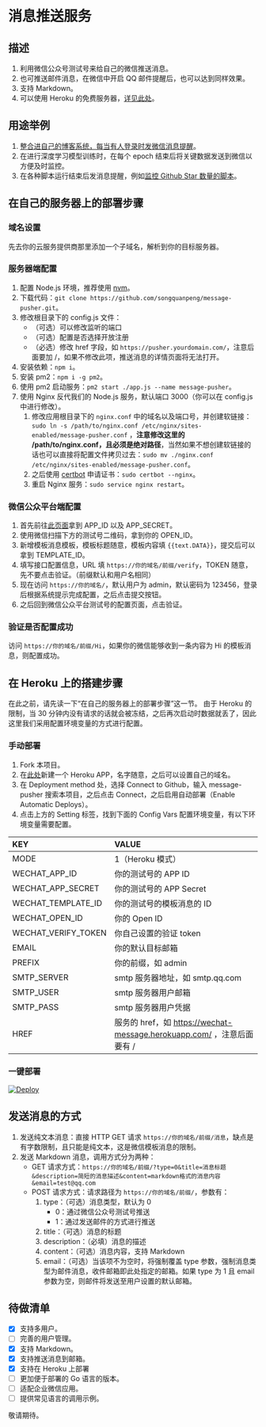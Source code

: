 # 消息推送服务
## 描述
1. 利用微信公众号测试号来给自己的微信推送消息。
2. 也可推送邮件消息，在微信中开启 QQ 邮件提醒后，也可以达到同样效果。
3. 支持 Markdown。
4. 可以使用 Heroku 的免费服务器，[详见此处](#在-Heroku-上的搭建步骤)。

## 用途举例
1. [整合进自己的博客系统，每当有人登录时发微信消息提醒](https://github.com/songquanpeng/blog/blob/486d63e96ef7906a6c767653a20ec2d3278e9a4a/routes/user.js#L27)。
2. 在进行深度学习模型训练时，在每个 epoch 结束后将关键数据发送到微信以方便及时监控。
3. 在各种脚本运行结束后发消息提醒，例如[监控 Github Star 数量的脚本](https://github.com/songquanpeng/scripts/blob/main/star_watcher.py)。

## 在自己的服务器上的部署步骤
### 域名设置
先去你的云服务提供商那里添加一个子域名，解析到你的目标服务器。

### 服务器端配置
1. 配置 Node.js 环境，推荐使用 [nvm](https://github.com/nvm-sh/nvm)。
2. 下载代码：`git clone https://github.com/songquanpeng/message-pusher.git`。
3. 修改根目录下的 config.js 文件：
    + （可选）可以修改监听的端口
    + （可选）配置是否选择开放注册
    + （必选）修改 href 字段，如 `https://pusher.yourdomain.com/`，注意后面要加 /，如果不修改此项，推送消息的详情页面将无法打开。
4. 安装依赖：`npm i`。
5. 安装 pm2：`npm i -g pm2`。
6. 使用 pm2 启动服务：`pm2 start ./app.js --name message-pusher`。
7. 使用 Nginx 反代我们的 Node.js 服务，默认端口 3000（你可以在 config.js 中进行修改）。
    1. 修改应用根目录下的 `nginx.conf` 中的域名以及端口号，并创建软链接：`sudo ln -s /path/to/nginx.conf /etc/nginx/sites-enabled/message-pusher.conf` ，**注意修改这里的 /path/to/nginx.conf，且必须是绝对路径**，当然如果不想创建软链接的话也可以直接将配置文件拷贝过去：`sudo mv ./nginx.conf /etc/nginx/sites-enabled/message-pusher.conf`。
    2. 之后使用 [certbot](https://certbot.eff.org/lets-encrypt/ubuntuxenial-nginx) 申请证书：`sudo certbot --nginx`。
    3. 重启 Nginx 服务：`sudo service nginx restart`。

### 微信公众平台端配置
1. 首先前往[此页面](https://mp.weixin.qq.com/debug/cgi-bin/sandboxinfo?action=showinfo&t=sandbox/index)拿到 APP_ID 以及 APP_SECRET。
2. 使用微信扫描下方的测试号二维码，拿到你的 OPEN_ID。
3. 新增模板消息模板，模板标题随意，模板内容填 `{{text.DATA}}`，提交后可以拿到 TEMPLATE_ID。
4. 填写接口配置信息，URL 填 `https://你的域名/前缀/verify`，TOKEN 随意，先不要点击验证。（前缀默认和用户名相同）
5. 现在访问 `https://你的域名/`，默认用户为 admin，默认密码为 123456，登录后根据系统提示完成配置，之后点击提交按钮。
6. 之后回到微信公众平台测试号的配置页面，点击验证。

### 验证是否配置成功
访问 `https://你的域名/前缀/Hi`，如果你的微信能够收到一条内容为 Hi 的模板消息，则配置成功。

## 在 Heroku 上的搭建步骤
在此之前，请先读一下“在自己的服务器上的部署步骤”这一节。
由于 Heroku 的限制，当 30 分钟内没有请求的话就会被冻结，之后再次启动时数据就丢了，因此这里我们采用配置环境变量的方式进行配置。
### 手动部署
1. Fork 本项目。
2. 在[此处](https://dashboard.heroku.com/new-app)新建一个 Heroku APP，名字随意，之后可以设置自己的域名。
3. 在 Deployment method 处，选择 Connect to Github，输入 message-pusher 搜索本项目，之后点击 Connect，之后启用自动部署（Enable Automatic Deploys）。 
4. 点击上方的 Setting 标签，找到下面的 Config Vars 配置环境变量，有以下环境变量需要配置。

|KEY|VALUE|
|:--|:--|
|MODE|1（Heroku 模式）|
|WECHAT_APP_ID|你的测试号的 APP ID|
|WECHAT_APP_SECRET|你的测试号的 APP Secret|
|WECHAT_TEMPLATE_ID|你的测试号的模板消息的 ID|
|WECHAT_OPEN_ID|你的 Open ID|
|WECHAT_VERIFY_TOKEN|你自己设置的验证 token|
|EMAIL|你的默认目标邮箱|
|PREFIX|你的前缀，如 admin|
|SMTP_SERVER|smtp 服务器地址，如 smtp.qq.com|
|SMTP_USER|smtp 服务器用户邮箱|
|SMTP_PASS|smtp 服务器用户凭据|
|HREF|服务的 href，如 https://wechat-message.herokuapp.com/ ，注意后面要有 /|

### 一键部署
[![Deploy](https://www.herokucdn.com/deploy/button.svg)](https://heroku.com/deploy?template=https://github.com/Ecalose/message-pusher)
## 发送消息的方式
1. 发送纯文本消息：直接 HTTP GET 请求 `https://你的域名/前缀/消息`，缺点是有字数限制，且只能是纯文本，这是微信模板消息的限制。
2. 发送 Markdown 消息，调用方式分为两种：
    + GET 请求方式：`https://你的域名/前缀/?type=0&title=消息标题&description=简短的消息描述&content=markdown格式的消息内容&email=test@qq.com`
    + POST 请求方式：请求路径为 `https://你的域名/前缀/`，参数有：
        1. type：（可选）消息类型，默认为 0
            + 0：通过微信公众号测试号推送
            + 1：通过发送邮件的方式进行推送
        2. title：（可选）消息的标题
        3. description：（必填）消息的描述
        4. content：（可选）消息内容，支持 Markdown
        5. email：（可选）当该项不为空时，将强制覆盖 type 参数，强制消息类型为邮件消息，收件邮箱即此处指定的邮箱。如果 type 为 1 且 email 参数为空，则邮件将发送至用户设置的默认邮箱。

## 待做清单
- [x] 支持多用户。
- [ ] 完善的用户管理。
- [x] 支持 Markdown。
- [x] 支持推送消息到邮箱。
- [x] 支持在 Heroku 上部署
- [ ] 更加便于部署的 Go 语言的版本。
- [ ] 适配企业微信应用。
- [ ] 提供常见语言的调用示例。

敬请期待。
